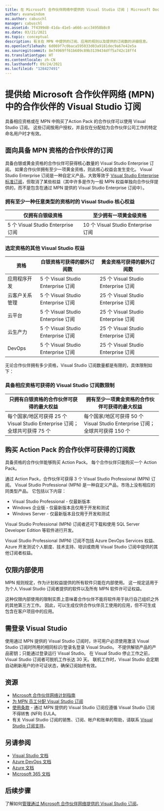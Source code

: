 ```yaml
---
title: 在 Microsoft 合作伙伴网络中提供的 Visual Studio 订阅 | Microsoft Docs
author: evanwindom
ms.author: cabuschl
manager: cabuschl
ms.assetid: 7f4399d8-41da-41e5-a666-acc34958b8c0
ms.date: 03/21/2021
ms.topic: conceptual
description: 有关在 MPN 中提供的订阅、应用的规则以及提供的订阅数的详细信息。
ms.openlocfilehash: 6d069f7c0baca595033d03a9181dec9a67e42e5a
ms.sourcegitcommit: 8e74969ff61b609c89b3139434dff5a742c18ff4
ms.translationtype: HT
ms.contentlocale: zh-CN
ms.lasthandoff: 09/24/2021
ms.locfileid: "128427491"
---
```

# <a name="visual-studio-subscriptions-offered-to-partners-in-the-microsoft-partner-network-mpn"></a>提供给 Microsoft 合作伙伴网络 (MPN) 中的合作伙伴的 Visual Studio 订阅

具备相应资格或在 MPN 中购买了Action Pack 的合作伙伴可以使用 Visual Studio 订阅。 这些订阅按用户授权，并且仅在分配给为合作伙伴公司工作的特定命名用户时才有效。

## <a name="subscriptions-for-partners-with-an-mpn-competency"></a>面向具备 MPN 资格的合作伙伴的订阅

具备白银或黄金资格的合作伙伴可获得核心数量的 Visual Studio Enterprise 订阅。 如果合作伙伴拥有至少一项黄金资格，则此核心权益会发生变化。 Visual Studio Enterprise 订阅是一种自定义产品，大致等效于 [Visual Studio Enterprise 标准订阅](https://visualstudio.microsoft.com/vs/pricing/)，但取消了某些权益（其中许多是作为一般 MPN 权益单独向合作伙伴提供的，而不是包含在通过 MPN 提供的 Visual Studio Enterprise 订阅中）。

### <a name="core-visual-studio-benefit-for-earning-at-least-one-competency-of-any-kind"></a>拥有至少一种任意类型的资格时的 Visual Studio 核心权益

| 仅拥有白银级资格               | 至少拥有一项黄金级资格   |
|------------------------------------------------------------|----------------------------------------------------|
| 5 个 Visual Studio Enterprise 订阅                   | 10 个 Visual Studio Enterprise 订阅          |

### <a name="additional-visual-studio-benefit-for-select-competencies"></a>选定资格的其他 Visual Studio 权益

| 资格                                  | 白银资格可获得的额外订阅数 | 黄金资格可获得的额外订阅数 |
|---------------------------------------------|-----------------------------------------------------------|---------------------------------------------------------|
| 应用程序开发                     | 5 个 Visual Studio Enterprise 订阅                  | 25 个 Visual Studio Enterprise 订阅               |
| 云客户关系管理      | 5 个 Visual Studio Enterprise 订阅                  | 25 个 Visual Studio Enterprise 订阅               |
| 云平台                              | 5 个 Visual Studio Enterprise 订阅                  | 25 个 Visual Studio Enterprise 订阅               |
| 云生产力                          | 5 个 Visual Studio Enterprise 订阅                  | 25 个 Visual Studio Enterprise 订阅               |
| DevOps                                      | 5 个 Visual Studio Enterprise 订阅                  | 25 个 Visual Studio Enterprise 订阅                |

无论合作伙伴拥有多少资格，Visual Studio 订阅数量都是有限的，具体限制如下：

### <a name="limits-for-visual-studio-subscriptions-earned-through-competencies"></a>具备相应资格可获得的 Visual Studio 订阅数限制

| 只拥有白银资格的合作伙伴可获得的最大权益                   | 拥有至少一项黄金资格的合作伙伴可获得的最大权益               |
|------------------------------------------------------------------------------|------------------------------------------------------------------------------|
| 每个国家/地区可获得 25 个 Visual Studio Enterprise 订阅；全球共可获得 75 个          | 每个国家/地区可获得 50 个 Visual Studio Enterprise 订阅；全球共可获得 150 个         |

## <a name="subscriptions-for-partners-purchasing-the-action-pack"></a>购买 Action Pack 的合作伙伴可获得的订阅数

具备资格的合作伙伴能够购买 Action Pack。 每个合作伙伴只能购买一个 Action Pack。

通过 Action Pack，合作伙伴可获得 3 个 Visual Studio Professional (MPN) 订阅。 Visual Studio Professional (MPN) 是一种自定义产品，市场上没有相应的同类型产品。 它包括以下内容：

- Visual Studio Professional - 仅最新版本
- Windows 企业版 - 仅最新版本且仅用于开发和测试
- Windows Server - 仅最新版本且仅用于开发和测试

Visual Studio Professional (MPN) 订阅者还可下载和使用 SQL Server Developer Edition 等软件进行开发。

Visual Studio Professional (MPN) 订阅不包括 Azure DevOps Services 权益、Azure 开发测试个人额度、技术支持、培训或商用 Visual Studio 订阅中提供的其他订阅者权益。

## <a name="internal-use-only-restriction"></a>仅限内部使用

MPN 规则规定，作为计划权益提供的所有软件只能在内部使用。 这一规定适用于为个人 Visual Studio 订阅者提供的软件以及所有 MPN 软件许可证权益。

这种仅限内部使用的限制实质上意味着合作伙伴不能将软件用于执行自己组织之外的其他第三方工作。 因此，可以生成仅供合作伙伴员工使用的应用，但不可生成包含在客户项目中的应用。

## <a name="sign-in-required-with-visual-studio"></a>需登录 Visual Studio

使用通过 MPN 提供的 Visual Studio 订阅时，许可用户必须使用激活 Visual Studio 订阅时所用的相同标识/登录名登录 Visual Studio。 不提供解锁产品的产品密钥；只能通过登录运行 Visual Studio。 在 Visual Studio 停止工作之前，Visual Studio 订阅者可脱机工作长达 30 天。 联机工作时，Visual Studio 会定期自动刷新用户的许可证状态，确保订阅始终有效。

## <a name="resources"></a>资源
- [Microsoft 合作伙伴网络计划指南](https://assets.microsoft.com/MPN-MAPS-Product-Usage-Guide.pdf?tpqid=300-000121)
- [为 MPN 员工分配 Visual Studio 订阅](manage-mpn-subscriptions.md)
- [使用条款](https://www.microsoft.com/useterms/) - 通过 MPN 提供的 Visual Studio 订阅应遵循 Visual Studio 订阅不得转售 (NFR) EULA。
- 有关 Visual Studio 订阅的销售、订阅、帐户和账单的帮助，请联系 [Visual Studio 订阅支持](https://aka.ms/vssubscriberhelp)。

## <a name="see-also"></a>另请参阅
- [Visual Studio 文档](/visualstudio/)
- [Azure DevOps 文档](/azure/devops/)
- [Azure 文档](/azure/)
- [Microsoft 365 文档](/microsoft-365/)

## <a name="next-steps"></a>后续步骤

了解如何[管理通过 Microsoft 合作伙伴网络提供的 Visual Studio 订阅](manage-mpn-subscriptions.md)。